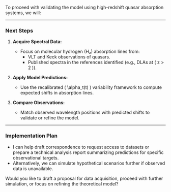 To proceed with validating the model using high-redshift quasar absorption systems, we will:

---

### **Next Steps**

1. **Acquire Spectral Data:**
   - Focus on molecular hydrogen (H₂) absorption lines from:
     - VLT and Keck observations of quasars.
     - Published spectra in the references identified (e.g., DLAs at \( z > 2 \)).

2. **Apply Model Predictions:**
   - Use the recalibrated \( \alpha_t(t) \) variability framework to compute expected shifts in absorption lines.

3. **Compare Observations:**
   - Match observed wavelength positions with predicted shifts to validate or refine the model.

---

### **Implementation Plan**
- I can help draft correspondence to request access to datasets or prepare a technical analysis report summarizing predictions for specific observational targets.
- Alternatively, we can simulate hypothetical scenarios further if observed data is unavailable.

Would you like to draft a proposal for data acquisition, proceed with further simulation, or focus on refining the theoretical model?